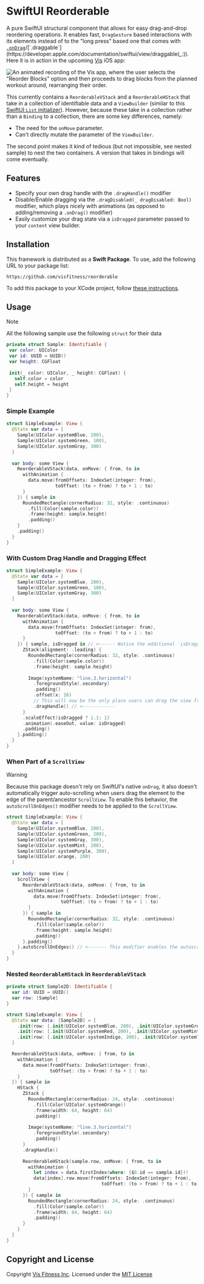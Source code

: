 # SwiftUI Reorderable
A pure SwiftUI structural component that allows for easy drag-and-drop reordering operations. It enables fast, `DragGesture` based interactions with its elements instead of to the "long press" based one that comes with [`.onDrag`](https://developer.apple.com/documentation/swiftui/view/ondrag(_:))/[`.draggable`](https://developer.apple.com/documentation/swiftui/view/draggable(_:)). Here it is in action in the upcoming [Vis](https://vis.fitness) iOS app: 

![An animated recording of the Vis app, where the user selects the "Reorder Blocks" option and then proceeds to drag blocks from the planned workout around, rearranging their order.](/Documentation/visdemo.gif)

This currently contains a `ReorderableVStack` and a `ReorderableHStack` that take in a collection of identifiable data and a `ViewBuilder` (similar to this [SwiftUI `List` initializer](https://developer.apple.com/documentation/swiftui/list/init%28_:rowcontent:%29-7vpgz)). However, because these take in a collection rather than a `Binding` to a collection, there are some key differences, namely: 

- The need for the `onMove` parameter.
- Can't directly mutate the parameter of the `ViewBuilder`.

The second point makes it kind of tedious (but not impossible, see nested sample) to nest the two containers. A version that takes in bindings will come eventually.

## Features

- Specify your own drag handle with the `.dragHandle()` modifier
- Disable/Enable dragging via the `.dragDisabled(_ dragDisabled: Bool)` modifier, which plays nicely with animations (as opposed to adding/removing a `.onDrag()` modifier)
- Easily customize your drag state via a `isDragged` parameter passed to your `content` view builder. 

## Installation

This framework is distributed as a **Swift Package**. To use, add the following URL to your package list:

```
https://github.com/visfitness/reorderable
```

To add this package to your XCode project, follow [these instructions](https://developer.apple.com/documentation/xcode/adding-package-dependencies-to-your-app).

## Usage

> [!NOTE]
> All the following sample use the following `struct` for their data
>
> ```swift
> private struct Sample: Identifiable {
>  var color: UIColor
>  var id: UUID = UUID()
>  var height: CGFloat
>  
>  init(_ color: UIColor, _ height: CGFloat) {
>    self.color = color
>    self.height = height
>  }
> }
> ```

### Simple Example

```swift
struct SimpleExample: View {
  @State var data = [
    Sample(UIColor.systemBlue, 200),
    Sample(UIColor.systemGreen, 100),
    Sample(UIColor.systemGray, 300)
  ]
  
  var body: some View {
    ReorderableVStack(data, onMove: { from, to in
      withAnimation {
        data.move(fromOffsets: IndexSet(integer: from),
                  toOffset: (to > from) ? to + 1 : to)
      }
    }) { sample in
      RoundedRectangle(cornerRadius: 32, style: .continuous)
        .fill(Color(sample.color))
        .frame(height: sample.height)
        .padding()
    }
    .padding()
  }
}
```

### With Custom Drag Handle and Dragging Effect

```swift
struct SimpleExample: View {
  @State var data = [
    Sample(UIColor.systemBlue, 200),
    Sample(UIColor.systemGreen, 100),
    Sample(UIColor.systemGray, 300)
  ]
  
  var body: some View {
    ReorderableVStack(data, onMove: { from, to in
      withAnimation {
        data.move(fromOffsets: IndexSet(integer: from),
                  toOffset: (to > from) ? to + 1 : to)
      }
    }) { sample, isDragged in // <------ Notice the additional `isDragged` parameter
      ZStack(alignment: .leading) {
        RoundedRectangle(cornerRadius: 32, style: .continuous)
          .fill(Color(sample.color))
          .frame(height: sample.height)
        
        Image(systemName: "line.3.horizontal")
          .foregroundStyle(.secondary)
          .padding()
          .offset(x: 16)
          // This will now be the only place users can drag the view from
          .dragHandle() // <------------
      }
      .scaleEffect(isDragged ? 1.1: 1)
      .animation(.easeOut, value: isDragged)
      .padding()
    }.padding()
  }
}
```

### When Part of a `ScrollView`

> [!WARNING]
> Because this package doesn't rely on SwiftUI's native `onDrag`, it also doesn't automatically trigger auto-scrolling when users drag the element to the edge of the parent/ancestor `ScrollView`. To enable this behavior, the `autoScrollOnEdges()` modifier needs to be applied to the `ScrollView`.

```swift
struct SimpleExample: View {
  @State var data = [
    Sample(UIColor.systemBlue, 200),
    Sample(UIColor.systemGreen, 200),
    Sample(UIColor.systemGray, 300),
    Sample(UIColor.systemMint, 200),
    Sample(UIColor.systemPurple, 300),
    Sample(UIColor.orange, 200)
  ]
  
  var body: some View {  
    ScrollView {
      ReorderableVStack(data, onMove: { from, to in
        withAnimation {
          data.move(fromOffsets: IndexSet(integer: from),
                    toOffset: (to > from) ? to + 1 : to)
        }
      }) { sample in
        RoundedRectangle(cornerRadius: 32, style: .continuous)
          .fill(Color(sample.color))
          .frame(height: sample.height)
          .padding()
      }.padding()
    }.autoScrollOnEdges() // <------- This modifier enables the autoscrolling
  }
}
```

### Nested `ReorderableHStack` in `ReorderableVStack`

```swift
private struct Sample2D: Identifiable {
  var id: UUID = UUID()
  var row: [Sample]
}

struct SimpleExample: View {
  @State var data: [Sample2D] = [
    .init(row: [.init(UIColor.systemBlue, 200), .init(UIColor.systemGreen, 100), .init(UIColor.systemGray, 200)]),
    .init(row: [.init(UIColor.systemRed, 200), .init(UIColor.systemMint, 100), .init(UIColor.systemPurple, 200)]),
    .init(row: [.init(UIColor.systemIndigo, 200), .init(UIColor.systemTeal, 100), .init(UIColor.systemYellow, 200)]),
  ]

  ReorderableVStack(data, onMove: { from, to in
    withAnimation {
      data.move(fromOffsets: IndexSet(integer: from),
                toOffset: (to > from) ? to + 1 : to)
    }
  }) { sample in
    HStack {
      ZStack {
        RoundedRectangle(cornerRadius: 24, style: .continuous)
          .fill(Color(UIColor.systemOrange))
          .frame(width: 64, height: 64)
          .padding()
       
        Image(systemName: "line.3.horizontal")
          .foregroundStyle(.secondary)
          .padding()
      }
      .dragHandle()
      
      ReorderableHStack(sample.row, onMove: { from, to in
        withAnimation {
          let index = data.firstIndex(where: {$0.id == sample.id})!
          data[index].row.move(fromOffsets: IndexSet(integer: from),
                                   toOffset: (to > from) ? to + 1 : to)
        }
      }) { sample in
        RoundedRectangle(cornerRadius: 24, style: .continuous)
          .fill(Color(sample.color))
          .frame(width: 64, height: 64)
          .padding()
      }
    }
  }
}
```

## Copyright and License

Copyright [Vis Fitness Inc](https://vis.fitness). Licensed under the [MIT License](https://github.com/visfitness/reorderable/blob/main/LICENSE)
